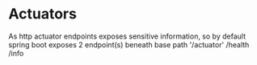 # Actuators
As http actuator endpoints exposes sensitive information, so by default spring boot exposes 2 endpoint(s) beneath base path '/actuator'
  /health
  /info
